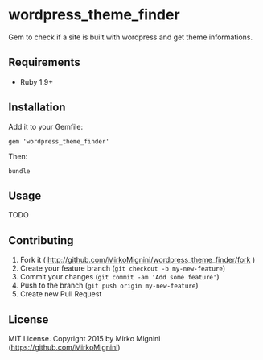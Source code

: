 wordpress_theme_finder
===================

Gem to check if a site is built with wordpress and get theme informations.

## Requirements

* Ruby 1.9+

## Installation

Add it to your Gemfile:

`gem 'wordpress_theme_finder'`

Then:

`bundle`

## Usage

TODO

## Contributing

1. Fork it ( http://github.com/MirkoMignini/wordpress_theme_finder/fork )
2. Create your feature branch (`git checkout -b my-new-feature`)
3. Commit your changes (`git commit -am 'Add some feature'`)
4. Push to the branch (`git push origin my-new-feature`)
5. Create new Pull Request

## License

MIT License. Copyright 2015 by Mirko Mignini (https://github.com/MirkoMignini)